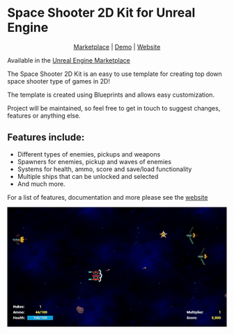 # Space Shooter 2D Kit for Unreal Engine

<p align="center">
	<a href="https://www.unrealengine.com/marketplace/space-shooter-2d-kit" rel="noreferrer" target="_blank">Marketplace</a> |
	<a href="https://gamejolt.com/games/space-shooter-2d-kit/376593" rel="noreferrer" target="_blank">Demo</a> |
  	<a href="https://gracesgames.com/SpaceShooter2DKit/" rel="noreferrer" target="_blank">Website</a>
</p>

Available in the [Unreal Engine Marketplace](https://www.unrealengine.com/marketplace/space-shooter-2d-kit)

The Space Shooter 2D Kit is an easy to use template for creating top down space shooter type of games in 2D!
 
The template is created using Blueprints and allows easy customization.
 
Project will be maintained, so feel free to get in touch to suggest changes, features or anything else.

## Features include:

- Different types of enemies, pickups and weapons
- Spawners for enemies, pickup and waves of enemies
- Systems for health, ammo, score and save/load functionality
- Multiple ships that can be unlocked and selected
- And much more.

For a list of features, documentation and more please see the [website](https://gracesgames.com/SpaceShooter2DKit/)

![FeaturedImage](https://github.com/GracesGames/SpaceShooter2DKit/blob/master/Images/FeaturedImage.png)
